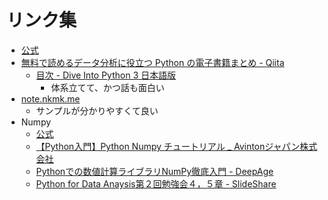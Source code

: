 # リンク集

- [公式](https://docs.python.org/ja/3/index.html)
- [無料で読めるデータ分析に役立つ Python の電子書籍まとめ - Qiita](https://qiita.com/ynakayama/items/8ed2854bcc3c3633345b)
  - [目次 - Dive Into Python 3 日本語版](http://diveintopython3-ja.rdy.jp/table-of-contents.html#your-first-python-program)
    - 体系立てて、かつ話も面白い
- [note.nkmk.me](https://note.nkmk.me/python/)
  - サンプルが分かりやすくて良い
- Numpy
  - [公式](https://docs.scipy.org/doc/numpy/index.html)
  - [【Python入門】Python Numpy チュートリアル _ Avintonジャパン株式会社](https://avinton.com/academy/python-numpy-tutorial-japanese/)
  - [Pythonでの数値計算ライブラリNumPy徹底入門 - DeepAge](https://deepage.net/features/numpy/)
  - [Python for Data Anaysis第２回勉強会４，５章 - SlideShare](https://www.slideshare.net/makotokawano12/python-for-data-anaysis)